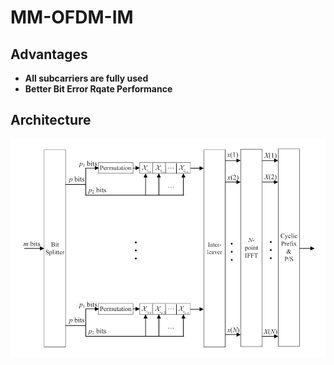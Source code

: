 # MM-OFDM-IM

## Advantages

* **All subcarriers are fully used**
* **Better Bit Error Rqate Performance**

## Architecture

![alt text](https://github.com/ceffrosynis/Index-Modulation/blob/master/images/mm-ofdm-im.PNG)
